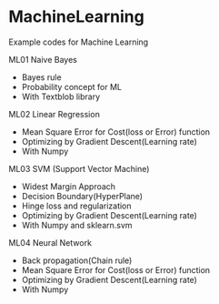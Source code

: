 # MachineLearning
Example codes for Machine Learning

ML01 Naive Bayes 
- Bayes rule
- Probability concept for ML
- With Textblob library

ML02 Linear Regression
- Mean Square Error for Cost(loss or Error) function 
- Optimizing by Gradient Descent(Learning rate)
- With Numpy

ML03 SVM (Support Vector Machine)
- Widest Margin Approach
- Decision Boundary(HyperPlane)
- Hinge loss and regularization
- Optimizing by Gradient Descent(Learning rate)
- With Numpy and sklearn.svm

ML04 Neural Network
- Back propagation(Chain rule)
- Mean Square Error for Cost(loss or Error) function 
- Optimizing by Gradient Descent(Learning rate)
- With Numpy
 
